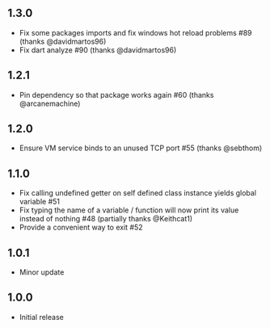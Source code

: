 ## 1.3.0

* Fix some packages imports and fix windows hot reload problems #89 (thanks @davidmartos96)
* Fix dart analyze #90 (thanks @davidmartos96)

## 1.2.1

* Pin dependency so that package works again #60 (thanks @arcanemachine)

## 1.2.0

* Ensure VM service binds to an unused TCP port #55 (thanks @sebthom)

## 1.1.0

* Fix calling undefined getter on self defined class instance yields global variable #51
* Fix typing the name of a variable / function will now print its value instead of nothing #48 (partially thanks @Keithcat1)
* Provide a convenient way to exit #52

## 1.0.1

* Minor update

## 1.0.0

* Initial release

